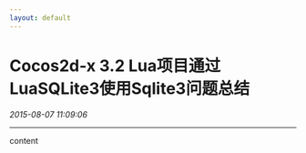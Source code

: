 ```yaml
---
layout: default
---
```


# Cocos2d-x 3.2 Lua项目通过LuaSQLite3使用Sqlite3问题总结
_2015-08-07 11:09:06_

* * *

content
